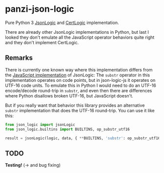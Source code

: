 panzi-json-logic
================

Pure Python 3 [JsonLogic](https://jsonlogic.com/) and
[CertLogic](https://github.com/ehn-dcc-development/dgc-business-rules/blob/main/certlogic/specification/README.md)
implementation.

There are already other JsonLogic implementations in Python, but last I looked
they don't emulate all the JavaScript operator behaviors quite right and they
don't implement CertLogic.

Remarks
-------

There is currently one known way where this implementation differs from the
[JavaScript implementation](https://github.com/jwadhams/json-logic-js/) of
JsonLogic: The `substr` operator in this implementation operates on code points,
but in json-logic-js it operates on UTF-16 code units. To emulate this in
Python I would need to do an UTF-16 encode/decode round-trip in `substr`, and
even then there are differences where Python disallows broken UTF-16, but
JavaScript doesn't.

But if you really want that behavior this library provides an alternative
`substr` implementation that does the UTF-16 round-trip. You can use it like
this:

```Python
from json_logic import jsonLogic
from json_logic.builtins import BUILTINS, op_substr_utf16

result = jsonLogic(logic, data, { **BUILTINS, 'substr': op_substr_utf16 })
```

TODO
----

**Testing!** (-> and bug fixing)
